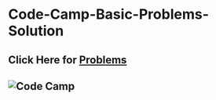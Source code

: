 # Code-Camp-Basic-Problems-Solution
## Click Here for [Problems](https://bit.ly/2AOsbdX)
## ![Code Camp](https://drive.google.com/drive/folders/1J03JWlCisdHiIitH3h1dtlmk_PBtMp9X)
